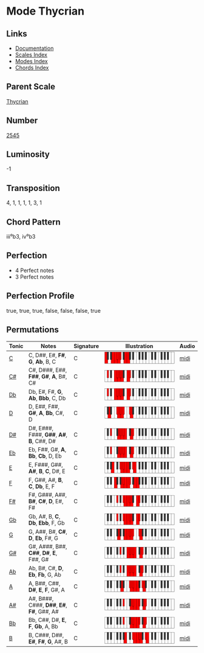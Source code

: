 # Mode Thycrian

## Links

- [Documentation](README.md)
- [Scales Index](Scales.md)
- [Modes Index](Modes.md)
- [Chords Index](Chords.md)

## Parent Scale

[Thycrian](ScaleThycrian.md)

## Number

[2545](https://ianring.com/musictheory/scales/2545)

## Luminosity

-1

## Transposition

4, 1, 1, 1, 1, 3, 1

## Chord Pattern

iii⁰b3, iv⁰b3

## Perfection

- 4 Perfect notes
- 3 Perfect notes

## Perfection Profile

true, true, true, false, false, false, true

## Permutations

| Tonic | Notes | Signature | Illustration | Audio |
|-------|-------|-----------|--------------|-------|
| [C](ModeCNaturalThycrian.md) | C, D##, E#, **F#**, **G**, **Ab**, B, C | C | ![CNaturalThycrian](ModeCNaturalThycrian.png) | [midi](https://github.com/edipermadi/music/blob/main/docs/ModeCNaturalThycrian.mid?raw=true) |
| [C#](ModeCSharpThycrian.md) | C#, D###, E##, **F##**, **G#**, **A**, B#, C# | C | ![CSharpThycrian](ModeCSharpThycrian.png) | [midi](https://github.com/edipermadi/music/blob/main/docs/ModeCSharpThycrian.mid?raw=true) |
| [Db](ModeDFlatThycrian.md) | Db, E#, F#, **G**, **Ab**, **Bbb**, C, Db | C | ![DFlatThycrian](ModeDFlatThycrian.png) | [midi](https://github.com/edipermadi/music/blob/main/docs/ModeDFlatThycrian.mid?raw=true) |
| [D](ModeDNaturalThycrian.md) | D, E##, F##, **G#**, **A**, **Bb**, C#, D | C | ![DNaturalThycrian](ModeDNaturalThycrian.png) | [midi](https://github.com/edipermadi/music/blob/main/docs/ModeDNaturalThycrian.mid?raw=true) |
| [D#](ModeDSharpThycrian.md) | D#, E###, F###, **G##**, **A#**, **B**, C##, D# | C | ![DSharpThycrian](ModeDSharpThycrian.png) | [midi](https://github.com/edipermadi/music/blob/main/docs/ModeDSharpThycrian.mid?raw=true) |
| [Eb](ModeEFlatThycrian.md) | Eb, F##, G#, **A**, **Bb**, **Cb**, D, Eb | C | ![EFlatThycrian](ModeEFlatThycrian.png) | [midi](https://github.com/edipermadi/music/blob/main/docs/ModeEFlatThycrian.mid?raw=true) |
| [E](ModeENaturalThycrian.md) | E, F###, G##, **A#**, **B**, **C**, D#, E | C | ![ENaturalThycrian](ModeENaturalThycrian.png) | [midi](https://github.com/edipermadi/music/blob/main/docs/ModeENaturalThycrian.mid?raw=true) |
| [F](ModeFNaturalThycrian.md) | F, G##, A#, **B**, **C**, **Db**, E, F | C | ![FNaturalThycrian](ModeFNaturalThycrian.png) | [midi](https://github.com/edipermadi/music/blob/main/docs/ModeFNaturalThycrian.mid?raw=true) |
| [F#](ModeFSharpThycrian.md) | F#, G###, A##, **B#**, **C#**, **D**, E#, F# | C | ![FSharpThycrian](ModeFSharpThycrian.png) | [midi](https://github.com/edipermadi/music/blob/main/docs/ModeFSharpThycrian.mid?raw=true) |
| [Gb](ModeGFlatThycrian.md) | Gb, A#, B, **C**, **Db**, **Ebb**, F, Gb | C | ![GFlatThycrian](ModeGFlatThycrian.png) | [midi](https://github.com/edipermadi/music/blob/main/docs/ModeGFlatThycrian.mid?raw=true) |
| [G](ModeGNaturalThycrian.md) | G, A##, B#, **C#**, **D**, **Eb**, F#, G | C | ![GNaturalThycrian](ModeGNaturalThycrian.png) | [midi](https://github.com/edipermadi/music/blob/main/docs/ModeGNaturalThycrian.mid?raw=true) |
| [G#](ModeGSharpThycrian.md) | G#, A###, B##, **C##**, **D#**, **E**, F##, G# | C | ![GSharpThycrian](ModeGSharpThycrian.png) | [midi](https://github.com/edipermadi/music/blob/main/docs/ModeGSharpThycrian.mid?raw=true) |
| [Ab](ModeAFlatThycrian.md) | Ab, B#, C#, **D**, **Eb**, **Fb**, G, Ab | C | ![AFlatThycrian](ModeAFlatThycrian.png) | [midi](https://github.com/edipermadi/music/blob/main/docs/ModeAFlatThycrian.mid?raw=true) |
| [A](ModeANaturalThycrian.md) | A, B##, C##, **D#**, **E**, **F**, G#, A | C | ![ANaturalThycrian](ModeANaturalThycrian.png) | [midi](https://github.com/edipermadi/music/blob/main/docs/ModeANaturalThycrian.mid?raw=true) |
| [A#](ModeASharpThycrian.md) | A#, B###, C###, **D##**, **E#**, **F#**, G##, A# | C | ![ASharpThycrian](ModeASharpThycrian.png) | [midi](https://github.com/edipermadi/music/blob/main/docs/ModeASharpThycrian.mid?raw=true) |
| [Bb](ModeBFlatThycrian.md) | Bb, C##, D#, **E**, **F**, **Gb**, A, Bb | C | ![BFlatThycrian](ModeBFlatThycrian.png) | [midi](https://github.com/edipermadi/music/blob/main/docs/ModeBFlatThycrian.mid?raw=true) |
| [B](ModeBNaturalThycrian.md) | B, C###, D##, **E#**, **F#**, **G**, A#, B | C | ![BNaturalThycrian](ModeBNaturalThycrian.png) | [midi](https://github.com/edipermadi/music/blob/main/docs/ModeBNaturalThycrian.mid?raw=true) |
